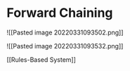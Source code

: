 # Forward Chaining
![[Pasted image 20220331093502.png]]

![[Pasted image 20220331093532.png]]

[[Rules-Based System]]
